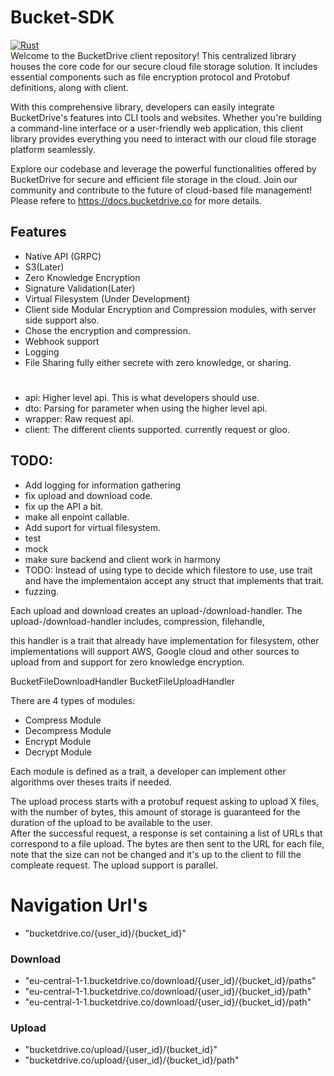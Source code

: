 # Bucket-SDK
[![Rust](https://github.com/Tim-Leon/bucket-sdk/actions/workflows/rust.yml/badge.svg)](https://github.com/Tim-Leon/bucket-sdk/actions/workflows/rust.yml)  
Welcome to the BucketDrive client repository! This centralized library houses the core code for our secure cloud file storage solution. It includes essential components such as file encryption protocol and Protobuf definitions, along with client.

With this comprehensive library, developers can easily integrate BucketDrive's features into CLI tools and websites. Whether you're building a command-line interface or a user-friendly web application, this client library provides everything you need to interact with our cloud file storage platform seamlessly.

Explore our codebase and leverage the powerful functionalities offered by BucketDrive for secure and efficient file storage in the cloud. Join our community and contribute to the future of cloud-based file management! Please refere to https://docs.bucketdrive.co for more details.

## Features
- Native API (GRPC)
- S3(Later)
- Zero Knowledge Encryption
- Signature Validation(Later)
- Virtual Filesystem (Under Development)
- Client side Modular Encryption and Compression modules, with server side support also. 
- Chose the encryption and compression.
- Webhook support
- Logging 
- File Sharing fully either secrete with zero knowledge, or sharing. 

# 

- api: Higher level api. This is what developers should use. 
- dto: Parsing for parameter when using the higher level api.
- wrapper: Raw request api. 
- client: The different clients supported. currently request or gloo.

## TODO: 
- Add logging for information gathering
- fix upload and download code.
- fix up the API a bit.
- make all enpoint callable.
- Add suport for virtual filesystem.
- test
- mock
- make sure backend and client work in harmony
- TODO: Instead of using type to decide which filestore to use, use trait and have the implementaion accept any struct that implements that trait. 
- fuzzing.

Each upload and download creates an upload-/download-handler. 
The upload-/download-handler includes, compression, filehandle,  

this handler is a trait that already have implementation for filesystem, other implementations will support AWS, Google cloud and other sources to upload from and support for zero knowledge encryption. 


BucketFileDownloadHandler
BucketFileUploadHandler

There are 4 types of modules:
- Compress Module
- Decompress Module
- Encrypt Module
- Decrypt Module

Each module is defined as a trait, a developer can implement other algorithms over theses traits if needed. 



The upload process starts with a protobuf request asking to upload X files, with the number of bytes, this amount of storage is guaranteed for the duration of the upload to be available to the user.  
After the successful request, a response is set containing a list of URLs that correspond to a file upload. The bytes are then sent to the URL for each file, note that the size can not be changed and it's up to the client to fill the compleate request. 
The upload support is parallel. 


# Navigation Url's

- "bucketdrive.co/{user_id}/{bucket_id}"

### Download

- "eu-central-1-1.bucketdrive.co/download/{user_id}/{bucket_id}/paths"
- "eu-central-1-1.bucketdrive.co/download/{user_id}/{bucket_id}/path"
- "eu-central-1-1.bucketdrive.co/download/{user_id}/{bucket_id}/path"

### Upload

- "bucketdrive.co/upload/{user_id}/{bucket_id}"
- "bucketdrive.co/upload/{user_id}/{bucket_id}/path"